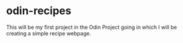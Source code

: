 # odin-recipes 
This will be my first project in the Odin Project going in which I will be creating a simple recipe webpage.
